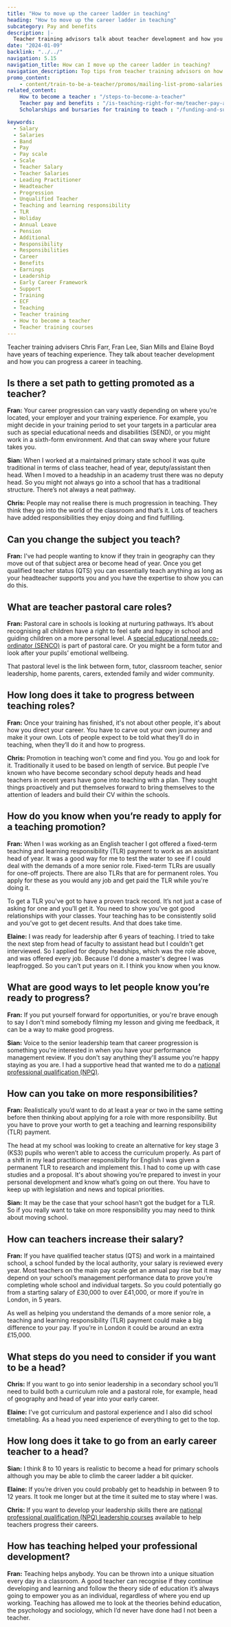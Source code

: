 ```yaml
---
title: "How to move up the career ladder in teaching"
heading: "How to move up the career ladder in teaching"
subcategory: Pay and benefits
description: |-
  Teacher training advisors talk about teacher development and how you can progress a career in teaching.
date: "2024-01-09"
backlink: "../../"
navigation: 5.15
navigation_title: How can I move up the career ladder in teaching?
navigation_description: Top tips from teacher training advisors on how you can progress a career in teaching.
promo_content:
    - content/train-to-be-a-teacher/promos/mailing-list-promo-salaries
related_content:
    How to become a teacher : "/steps-to-become-a-teacher"
    Teacher pay and benefits : "/is-teaching-right-for-me/teacher-pay-and-benefits" 
    Scholarships and bursaries for training to teach : "/funding-and-support/scholarships-and-bursaries"

keywords:
  - Salary
  - Salaries
  - Band
  - Pay
  - Pay scale
  - Scale
  - Teacher Salary
  - Teacher Salaries
  - Leading Practitioner
  - Headteacher
  - Progression
  - Unqualified Teacher
  - Teaching and learning responsibility
  - TLR
  - Holiday
  - Annual Leave
  - Pension
  - Additional
  - Responsibility
  - Responsibilities
  - Career
  - Benefits
  - Earnings
  - Leadership
  - Early Career Framework
  - Support
  - Training
  - ECF
  - Teaching
  - Teacher training
  - How to become a teacher
  - Teacher training courses
---
```


Teacher training advisers Chris Farr, Fran Lee, Sian Mills and Elaine Boyd have years of teaching experience. They talk about teacher development and how you can progress a career in teaching.

## Is there a set path to getting promoted as a teacher?

<strong>Fran:</strong> Your career progression can vary vastly depending on where you’re located, your employer and your training experience. For example, you might decide in your training period to set your targets in a particular area such as special educational needs and disabilities (SEND), or you might work in a sixth-form environment. And that can sway where your future takes you.  

<strong>Sian:</strong> When I worked at a maintained primary state school it was quite traditional in terms of class teacher, head of year, deputy/assistant then head. When I moved to a headship in an academy trust there was no deputy head. So you might not always go into a school that has a traditional structure. There’s not always a neat pathway.

<strong>Chris:</strong> People may not realise there is much progression in teaching. They think they go into the world of the classroom and that’s it. Lots of teachers have added responsibilities they enjoy doing and find fulfilling. 

## Can you change the subject you teach?

<strong>Fran:</strong> I've had people wanting to know if they train in geography can they move out of that subject area or become head of year. Once you get qualified teacher status (QTS) you can essentially teach anything as long as your headteacher supports you and you have the expertise to show you can do this. 

## What are teacher pastoral care roles?

<strong>Fran:</strong>  Pastoral care in schools is looking at nurturing pathways. It’s about recognising all children have a right to feel safe and happy in school and guiding children on a more personal level. A [special educational needs co-ordinator (SENCO)](/teach-disabled-pupils-and-pupils-with-special-educational-needs) is part of pastoral care. Or you might be a form tutor and look after your pupils’ emotional wellbeing. 

That pastoral level is the link between form, tutor, classroom teacher, senior leadership, home parents, carers, extended family and wider community. 

## How long does it take to progress between teaching roles?

<strong>Fran:</strong> Once your training has finished, it's not about other people, it's about how you direct your career. You have to carve out your own journey and make it your own. Lots of people expect to be told what they’ll do in teaching, when they’ll do it and how to progress. 

<strong>Chris:</strong> Promotion in teaching won't come and find you. You go and look for it. Traditionally it used to be based on length of service. But people I've known who have become secondary school deputy heads and head teachers in recent years have gone into teaching with a plan. They sought things proactively and put themselves forward to bring themselves to the attention of leaders and build their CV within the schools. 

## How do you know when you’re ready to apply for a teaching promotion? 

<strong>Fran:</strong> When I was working as an English teacher I got offered a fixed-term teaching and learning responsibility (TLR) payment to work as an assistant head of year. It was a good way for me to test the water to see if I could deal with the demands of a more senior role. Fixed-term TLRs are usually for one-off projects. There are also TLRs that are for permanent roles. You apply for these as you would any job and get paid the TLR while you're doing it. 

To get a TLR you've got to have a proven track record. It’s not just a case of asking for one and you’ll get it. You need to show you’ve got good relationships with your classes. Your teaching has to be consistently solid and you’ve got to get decent results. And that does take time. 

<strong>Elaine:</strong> I was ready for leadership after 6 years of teaching. I tried to take the next step from head of faculty to assistant head but I couldn't get interviewed. So I applied for deputy headships, which was the role above, and was offered every job. Because I'd done a master's degree I was leapfrogged. So you can't put years on it. I think you know when you know.

## What are good ways to let people know you’re ready to progress?

<strong>Fran:</strong> If you put yourself forward for opportunities, or you're brave enough to say I don't mind somebody filming my lesson and giving me feedback, it can be a way to make good progress.

<strong>Sian:</strong> Voice to the senior leadership team that career progression is something you're interested in when you have your performance management review. If you don't say anything they'll assume you're happy staying as you are. I had a supportive head that wanted me to do a [national professional qualification (NPQ)](https://www.gov.uk/guidance/national-professional-qualification-npq-courses).

## How can you take on more responsibilities?

<strong>Fran:</strong> Realistically you’d want to do at least a year or two in the same setting before then thinking about applying for a role with more responsibility. But you have to prove your worth to get a teaching and learning responsibility (TLR) payment. 

The head at my school was looking to create an alternative for key stage 3 (KS3) pupils who weren’t able to access the curriculum properly. As part of a shift in my lead practitioner responsibility for English I was given a permanent TLR to research and implement this. I had to come up with case studies and a proposal. It's about showing you’re prepared to invest in your personal development and know what’s going on out there. You have to keep up with legislation and news and topical priorities. 

<strong>Sian:</strong> It may be the case that your school hasn’t got the budget for a TLR. So if you really want to take on more responsibility you may need to think about moving school.

## How can teachers increase their salary? 

<strong>Fran:</strong> If you have qualified teacher status (QTS) and work in a maintained school, a school funded by the local authority, your salary is reviewed every year. Most teachers on the main pay scale get an annual pay rise but it may depend on your school’s management performance data to prove you’re completing whole school and individual targets. So you could potentially go from a starting salary of £30,000 to over £41,000, or more if you’re in London, in 5 years.

As well as helping you understand the demands of a more senior role, a teaching and learning responsibility (TLR) payment could make a big difference to your pay. If you’re in London it could be around an extra £15,000.

## What steps do you need to consider if you want to be a head?

<strong>Chris:</strong> If you want to go into senior leadership in a secondary school you’ll need to build both a curriculum role and a pastoral role, for example, head of geography and head of year into your early career.

<strong>Elaine:</strong> I've got curriculum and pastoral experience and I also did school timetabling. As a head you need experience of everything to get to the top.

## How long does it take to go from an early career teacher to a head?

<strong>Sian:</strong> I think 8 to 10 years is realistic to become a head for primary schools although you may be able to climb the career ladder a bit quicker.

<strong>Elaine:</strong> If you’re driven you could probably get to headship in between 9 to 12 years. It took me longer but at the time it suited me to stay where I was.

<strong>Chris:</strong> If you want to develop your leadership skills there are [national professional qualification (NPQ) leadership courses](https://www.gov.uk/guidance/national-professional-qualification-npq-courses#leadership-npqs) available to help teachers progress their careers.

## How has teaching helped your professional development? 

<strong>Fran:</strong> Teaching helps anybody. You can be thrown into a unique situation every day in a classroom. A good teacher can recognise if they continue developing and learning and follow the theory side of education it’s always going to empower you as an individual, regardless of where you end up working. Teaching has allowed me to look at the theories behind education, the psychology and sociology, which I’d never have done had I not been a teacher. 
